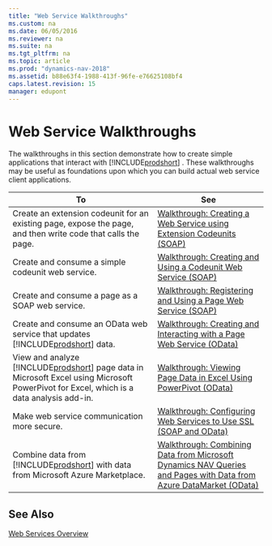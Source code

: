 ```yaml
---
title: "Web Service Walkthroughs"
ms.custom: na
ms.date: 06/05/2016
ms.reviewer: na
ms.suite: na
ms.tgt_pltfrm: na
ms.topic: article
ms.prod: "dynamics-nav-2018"
ms.assetid: b88e63f4-1988-413f-96fe-e76625108bf4
caps.latest.revision: 15
manager: edupont
---
```

# Web Service Walkthroughs
The walkthroughs in this section demonstrate how to create simple applications that interact with [!INCLUDE[prodshort](../developer/includes/prodshort.md)] . These walkthroughs may be useful as foundations upon which you can build actual web service client applications.  
  
|To|See|  
|--------|---------|  
|Create an extension codeunit for an existing page, expose the page, and then write code that calls the page.|[Walkthrough: Creating a Web Service using Extension Codeunits \(SOAP\)](Walkthrough--Creating-a-Web-Service-using-Extension-Codeunits--SOAP.md)|  
|Create and consume a simple codeunit web service.|[Walkthrough: Creating and Using a Codeunit Web Service \(SOAP\)](Walkthrough--Creating-and-Using-a-Codeunit-Web-Service--SOAP.md)|  
|Create and consume a page as a SOAP web service.|[Walkthrough: Registering and Using a Page Web Service \(SOAP\)](Walkthrough--Registering-and-Using-a-Page-Web-Service--SOAP.md)|  
|Create and consume an OData web service that updates [!INCLUDE[prodshort](../developer/includes/prodshort.md)] data.|[Walkthrough: Creating and Interacting with a Page Web Service \(OData\)](Walkthrough--Creating-and-Interacting-with-a-Page-Web-Service--OData.md)|  
|View and analyze [!INCLUDE[prodshort](../developer/includes/prodshort.md)] page data in Microsoft Excel using Microsoft PowerPivot for Excel, which is a data analysis add-in.|[Walkthrough: Viewing Page Data in Excel Using PowerPivot \(OData\)](Walkthrough--Viewing-Page-Data-in-Excel-Using-PowerPivot--OData.md)|  
|Make web service communication more secure.|[Walkthrough: Configuring Web Services to Use SSL \(SOAP and OData\)](Walkthrough--Configuring-Web-Services-to-Use-SSL--SOAP-and-OData.md)|  
|Combine data from [!INCLUDE[prodshort](../developer/includes/prodshort.md)] with data from Microsoft Azure Marketplace.|[Walkthrough: Combining Data from Microsoft Dynamics NAV Queries and Pages with Data from Azure DataMarket \(OData\)](Walkthrough--Combining-Data-from-Microsoft-Dynamics-NAV-Queries-and-Pages-with-Data-from-Azure-DataMarket--OData.md)|  
  
## See Also  
 [Web Services Overview](web-services.md)